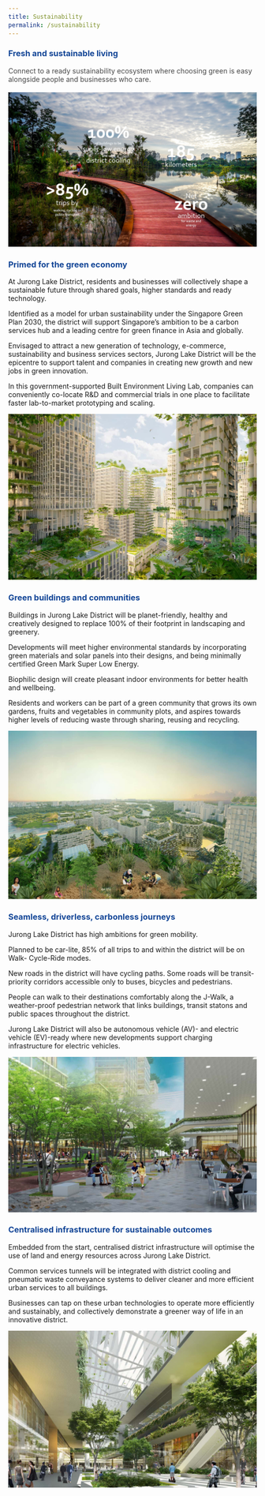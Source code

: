 ```yaml
---
title: Sustainability
permalink: /sustainability
---
```

<h3 style="color:#124596; font-weight:bold;">Fresh and sustainable living</h3>

<h4 style="color:#484848; font-weight:normal;margin-top: 0;">Connect to a ready sustainability ecosystem where choosing green is easy alongside people and businesses who care.</h4>

![Alt text for image on Isomer site](/images/jld_sustnbnums.jpg)

<h3 style="color:#124596; font-weight:bold;">Primed for the green economy </h3>

At Jurong Lake District, residents and businesses will collectively shape a sustainable future through shared goals, higher standards and ready technology.

Identified as a model for urban sustainability under the Singapore Green Plan 2030, the district will support Singapore’s ambition to be
a carbon services hub and a leading centre for green finance in Asia and globally.

Envisaged to attract a new generation of technology, e-commerce, sustainability and
business services sectors, Jurong Lake District will be the epicentre to support talent and companies in creating new growth and new jobs in green innovation.

In this government-supported Built Environment Living Lab, companies can conveniently co-locate R&D and commercial trials in one place to facilitate faster lab-to-market prototyping and scaling.

![Alt text for image on Isomer site](/images/jld_greenery.jpg)

<h3 style="color:#124596; font-weight:bold;">Green buildings and communities </h3>

Buildings in Jurong Lake District will be planet-friendly, healthy and creatively designed to replace 100% of their footprint in landscaping and greenery.

Developments will meet higher environmental standards by incorporating green materials and solar panels into their designs, and being minimally certified Green Mark Super Low Energy. 

Biophilic design will create pleasant indoor environments for better health and wellbeing.

Residents and workers can be part of a green community that grows its own gardens, fruits and vegetables in community plots, and aspires towards higher levels of reducing waste through sharing, reusing and recycling. 

![Alt text for image on Isomer site](/images/jld_rooftopterrace.jpg)

<h3 style="color:#124596; font-weight:bold;">Seamless, driverless, carbonless journeys</h3>

Jurong Lake District has high ambitions for green mobility.

Planned to be car-lite, 85% of all trips to and within the district will be on Walk- Cycle-Ride modes.

New roads in the district will have cycling paths. Some roads will be transit-priority corridors accessible only to buses, bicycles and pedestrians.

People can walk to their destinations comfortably along the J-Walk, a weather-proof pedestrian network that links buildings, transit statons and public spaces throughout the district.

Jurong Lake District will also be autonomous vehicle (AV)- and electric vehicle (EV)-ready where new developments support charging infrastructure for electric vehicles.

![Alt text for image on Isomer site](/images/jld_jwalk_rev.jpg)

<h3 style="color:#124596; font-weight:bold;">Centralised infrastructure for sustainable outcomes</h3>

Embedded from the start, centralised district infrastructure will optimise the use of land and energy resources across Jurong Lake District.

Common services tunnels will be integrated with district cooling and pneumatic waste conveyance systems to deliver cleaner and more efficient urban services to all buildings.

Businesses can tap on these urban technologies to operate more efficiently and sustainably, and collectively demonstrate a greener way of life in an innovative district.

![Alt text for image on Isomer site](/images/jld_cwalkcrop.jpg)